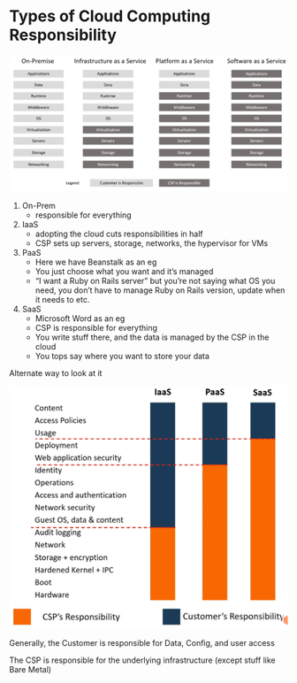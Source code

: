 # Types of Cloud Computing Responsibility

![Untitled](Types%20of%20Cloud%20Computing%20Responsibility%20dedd63998b314feba1d02e661c8faacb/Untitled.png)

1. On-Prem
    - responsible for everything
2. IaaS
    - adopting the cloud cuts responsibilities in half
    - CSP sets up servers, storage, networks, the hypervisor for VMs
3. PaaS
    - Here we have Beanstalk as an eg
    - You just choose what you want and it’s managed
    - “I want a Ruby on Rails server” but you’re not saying what OS you need, you don’t have to manage Ruby on Rails version, update when it needs to etc.
4. SaaS
    - Microsoft Word as an eg
    - CSP is responsible for everything
    - You write stuff there, and the data is managed by the CSP in the cloud
    - You tops say where you want to store your data
    

Alternate way to look at it

![Untitled](Types%20of%20Cloud%20Computing%20Responsibility%20dedd63998b314feba1d02e661c8faacb/Untitled%201.png)

Generally, the Customer is responsible for Data, Config, and user access

The CSP is responsible for the underlying infrastructure (except stuff like Bare Metal)